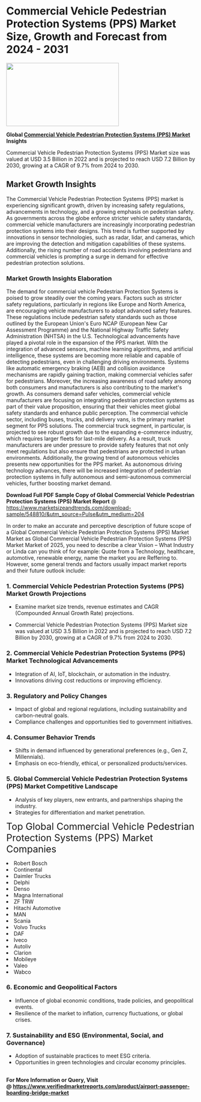 <H1>Commercial Vehicle Pedestrian Protection Systems (PPS) Market Size, Growth and Forecast from 2024 - 2031</H1><img class="aligncenter size-medium wp-image-584254" src="https://thirdeyenews.in/wp-content/uploads/2024/09/Global-Market-Research-300x168.jpeg" alt="" width="300" height="168" /><p><strong>Global&nbsp;<a href="https://www.marketsizeandtrends.com/download-sample/548810/&amp;utm_source=Pulse&amp;utm_medium=204">Commercial Vehicle Pedestrian Protection Systems (PPS) Market</a> Insights</strong></p><p>Commercial Vehicle Pedestrian Protection Systems (PPS) Market size was valued at USD 3.5 Billion in 2022 and is projected to reach USD 7.2 Billion by 2030, growing at a CAGR of 9.7% from 2024 to 2030.</p><p><h2>Market Growth Insights</h2> The Commercial Vehicle Pedestrian Protection Systems (PPS) market is experiencing significant growth, driven by increasing safety regulations, advancements in technology, and a growing emphasis on pedestrian safety. As governments across the globe enforce stricter vehicle safety standards, commercial vehicle manufacturers are increasingly incorporating pedestrian protection systems into their designs. This trend is further supported by innovations in sensor technologies, such as radar, lidar, and cameras, which are improving the detection and mitigation capabilities of these systems. Additionally, the rising number of road accidents involving pedestrians and commercial vehicles is prompting a surge in demand for effective pedestrian protection solutions. <h3>Market Growth Insights Elaboration</h3> The demand for commercial vehicle Pedestrian Protection Systems is poised to grow steadily over the coming years. Factors such as stricter safety regulations, particularly in regions like Europe and North America, are encouraging vehicle manufacturers to adopt advanced safety features. These regulations include pedestrian safety standards such as those outlined by the European Union's Euro NCAP (European New Car Assessment Programme) and the National Highway Traffic Safety Administration (NHTSA) in the U.S. Technological advancements have played a pivotal role in the expansion of the PPS market. With the integration of advanced sensors, machine learning algorithms, and artificial intelligence, these systems are becoming more reliable and capable of detecting pedestrians, even in challenging driving environments. Systems like automatic emergency braking (AEB) and collision avoidance mechanisms are rapidly gaining traction, making commercial vehicles safer for pedestrians. Moreover, the increasing awareness of road safety among both consumers and manufacturers is also contributing to the market's growth. As consumers demand safer vehicles, commercial vehicle manufacturers are focusing on integrating pedestrian protection systems as part of their value proposition, ensuring that their vehicles meet global safety standards and enhance public perception. The commercial vehicle sector, including buses, trucks, and delivery vans, is the primary market segment for PPS solutions. The commercial truck segment, in particular, is projected to see robust growth due to the expanding e-commerce industry, which requires larger fleets for last-mile delivery. As a result, truck manufacturers are under pressure to provide safety features that not only meet regulations but also ensure that pedestrians are protected in urban environments. Additionally, the growing trend of autonomous vehicles presents new opportunities for the PPS market. As autonomous driving technology advances, there will be increased integration of pedestrian protection systems in fully autonomous and semi-autonomous commercial vehicles, further boosting market demand. </p><p><span class=""><strong>Download Full PDF Sample Copy of Global Commercial Vehicle Pedestrian Protection Systems (PPS) Market Report</strong> @ <a href="https://www.marketsizeandtrends.com/download-sample/548810/&amp;utm_source=Pulse&amp;utm_medium=204" target="_blank">https://www.marketsizeandtrends.com/download-sample/548810/&amp;utm_source=Pulse&amp;utm_medium=204</a></span></p><p>In order to make an accurate and perceptive description of future scope of a Global&nbsp;Commercial Vehicle Pedestrian Protection Systems (PPS) Market Market as Global&nbsp;Commercial Vehicle Pedestrian Protection Systems (PPS) Market Market of 2025, you need to describe a clear Vision &ndash; What Industry or Linda can you think of for example: Quote from a Technology, healthcare, automotive, renewable energy, name the market you are Reffering to. However, some general trends and factors usually impact market reports and their future outlook include:</p><h3>1.&nbsp;<strong>Commercial Vehicle Pedestrian Protection Systems (PPS) Market Growth Projections</strong></h3><ul><li>Examine market size trends, revenue estimates and CAGR (Compounded Annual Growth Rate) projections.</li><li><p>Commercial Vehicle Pedestrian Protection Systems (PPS) Market size was valued at USD 3.5 Billion in 2022 and is projected to reach USD 7.2 Billion by 2030, growing at a CAGR of 9.7% from 2024 to 2030.</p></li></ul><h3>2.&nbsp;<strong>Commercial Vehicle Pedestrian Protection Systems (PPS) Market Technological Advancements</strong></h3><ul><li>Integration of AI, IoT, blockchain, or automation in the industry.</li><li>Innovations driving cost reductions or improving efficiency.</li></ul><h3>3.&nbsp;<strong>Regulatory and Policy Changes</strong></h3><ul><li>Impact of global and regional regulations, including sustainability and carbon-neutral goals.</li><li>Compliance challenges and opportunities tied to government initiatives.</li></ul><h3>4.&nbsp;<strong>Consumer Behavior Trends</strong></h3><ul><li>Shifts in demand influenced by generational preferences (e.g., Gen Z, Millennials).</li><li>Emphasis on eco-friendly, ethical, or personalized products/services.</li></ul><h3>5.&nbsp;<strong>Global Commercial Vehicle Pedestrian Protection Systems (PPS) Market Competitive Landscape</strong></h3><ul><li>Analysis of key players, new entrants, and partnerships shaping the industry.</li><li>Strategies for differentiation and market penetration.</li></ul><p data-pm-slice="1 1 []"><span style="color: inherit; font-family: inherit; font-size: 25px;">Top Global Commercial Vehicle Pedestrian Protection Systems (PPS) Market Companies</span></p><div class="" data-test-id=""><p><li>Robert Bosch</li><li> Continental</li><li> Daimler Trucks</li><li> Delphi</li><li> Denso</li><li> Magna International</li><li> ZF TRW</li><li> Hitachi Automotive</li><li> MAN</li><li> Scania</li><li> Volvo Trucks</li><li> DAF</li><li> Iveco</li><li> Autoliv</li><li> Clarion</li><li> Mobileye</li><li> Valeo</li><li> Wabco</li></p></div><h3>6.&nbsp;<strong>Economic and Geopolitical Factors</strong></h3><ul><li>Influence of global economic conditions, trade policies, and geopolitical events.</li><li>Resilience of the market to inflation, currency fluctuations, or global crises.</li></ul><h3>7.&nbsp;<strong>Sustainability and ESG (Environmental, Social, and Governance)</strong></h3><ul><li>Adoption of sustainable practices to meet ESG criteria.</li><li>Opportunities in green technologies and circular economy principles.</li></ul><h2><strong style="font-size: 14px;">For More Information or Query, Visit @&nbsp;</strong><a style="background-color: #ffffff; font-size: 14px;" href="https://www.marketsizeandtrends.com/report/commercial-vehicle-pedestrian-protection-systems-pps-market/" target="_blank">https://www.verifiedmarketreports.com/product/airport-passenger-boarding-bridge-market</a></h2>
